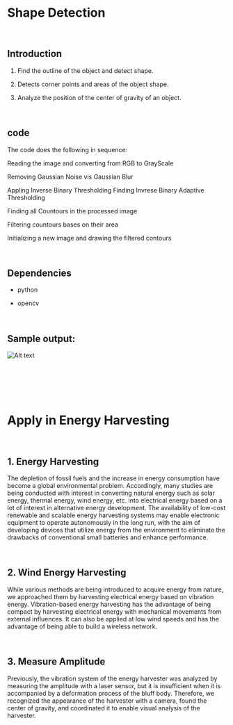 # Shape Detection

<br>

## Introduction
1. Find the outline of the object and detect shape.

2. Detects corner points and areas of the object shape.

3. Analyze the position of the center of gravity of an object.

<br>

## code

The code does the following in sequence:

Reading the image and converting from RGB to GrayScale

Removing Gaussian Noise vis Gaussian Blur

Appling Inverse Binary Thresholding Finding Invrese Binary Adaptive Thresholding

Finding all Countours in the processed image

Filtering countours bases on their area

Initializing a new image and drawing the filtered contours

<br>

## Dependencies
* python

* opencv

<br>

## Sample output:
![Alt text](image/shape_save.png)
<br>
<br>
<br>
<br>
<br>
<br>

# Apply in **Energy Harvesting**

<br>

## 1. Energy Harvesting

The depletion of fossil fuels and the increase in energy consumption have become a global environmental problem. Accordingly, many studies are being conducted with interest in converting natural energy such as solar energy, thermal energy, wind energy, etc. into electrical energy based on a lot of interest in alternative energy development. The availability of low-cost renewable and scalable energy harvesting systems may enable electronic equipment to operate autonomously in the long run, with the aim of developing devices that utilize energy from the environment to eliminate the drawbacks of conventional small batteries and enhance performance.

<br>

## 2. Wind Energy Harvesting

While various methods are being introduced to acquire energy from nature, we approached them by harvesting electrical energy based on vibration energy. Vibration-based energy harvesting has the advantage of being compact by harvesting electrical energy with mechanical movements from external influences. It can also be applied at low wind speeds and has the advantage of being able to build a wireless network.

<br>

## 3. Measure Amplitude

Previously, the vibration system of the energy harvester was analyzed by measuring the amplitude with a laser sensor, but it is insufficient when it is accompanied by a deformation process of the bluff body. Therefore, we recognized the appearance of the harvester with a camera, found the center of gravity, and coordinated it to enable visual analysis of the harvester.

